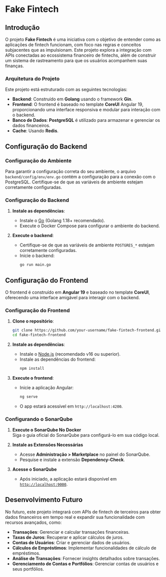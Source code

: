 # Fake Fintech

## Introdução

O projeto **Fake Fintech** é uma iniciativa com o objetivo de entender como as aplicações de fintech funcionam, com foco nas regras e conceitos subjacentes que as impulsionam. Este projeto explora a integração com APIs conectadas ao ecossistema financeiro de fintechs, além de construir um sistema de rastreamento para que os usuários acompanhem suas finanças.

### Arquitetura do Projeto

Este projeto está estruturado com as seguintes tecnologias:

- **Backend**: Construído em **Golang** usando o framework **Gin**.
- **Frontend**: O frontend é baseado no template **CoreUI** Angular 19, proporcionando uma interface responsiva e modular para interação com o backend.
- **Banco de Dados**: **PostgreSQL** é utilizado para armazenar e gerenciar os dados financeiros.
- **Cache**: Usando **Redis**.

## Configuração do Backend

### Configuração do Ambiente

Para garantir a configuração correta do seu ambiente, o arquivo `backend/config/env/env.go` contém a configuração para a conexão com o PostgreSQL. Certifique-se de que as variáveis de ambiente estejam corretamente configuradas.

### Configuração do Backend

1. **Instale as dependências**:
   - Instale o [Go](https://golang.org/dl/) (Golang 1.18+ recomendado).
   - Execute o Docker Compose para configurar o ambiente do backend.

2. **Execute o backend**:
   - Certifique-se de que as variáveis de ambiente `POSTGRES_*` estejam corretamente configuradas.
   - Inicie o backend:
     ```bash
     go run main.go
     ```

## Configuração do Frontend

O frontend é construído em **Angular 19** e baseado no template **CoreUI**, oferecendo uma interface amigável para interagir com o backend.

### Configuração do Frontend

1. **Clone o repositório**:
   ```bash
   git clone https://github.com/your-username/fake-fintech-frontend.git
   cd fake-fintech-frontend
   ```

2. **Instale as dependências**:
   - Instale o [Node.js](https://nodejs.org/en/download/) (recomendado v16 ou superior).
   - Instale as dependências do frontend:
     ```bash
     npm install
     ```

3. **Execute o frontend**:
   - Inicie a aplicação Angular:
     ```bash
     ng serve
     ```
   - O app estará acessível em `http://localhost:4200`.


### Configurando o SonarQube

1. **Execute o SonarQube No Docker**  
   Siga o guia oficial do SonarQube para configurá-lo em sua código local.

2. **Instale as Extensões Necessárias**  
   - Acesse **Administração > Marketplace** no painel do SonarQube.  
   - Pesquise e instale a extensão **Dependency-Check**.

3. **Acesse o SonarQube**  
   - Após iniciado, a aplicação estará disponível em [`http://localhost:9000`](http://localhost:9000).

## Desenvolvimento Futuro

No futuro, este projeto integrará com APIs de fintech de terceiros para obter dados financeiros em tempo real e expandir sua funcionalidade com recursos avançados, como:

- **Transações**: Gerenciar e calcular transações financeiras.
- **Taxas de Juros**: Recuperar e aplicar cálculos de juros.
- **Contas de Usuários**: Criar e gerenciar dados de usuários.
- **Cálculos de Empréstimos**: Implementar funcionalidades de cálculo de empréstimos.
- **Análise de Transações**: Fornecer insights detalhados sobre transações.
- **Gerenciamento de Contas e Portfólios**: Gerenciar contas de usuários e seus portfólios.